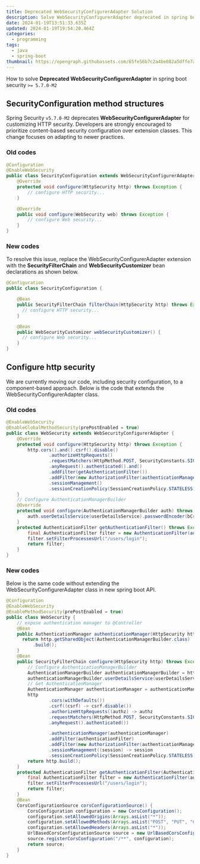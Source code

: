 ```yaml
---
title: Deprecated WebSecurityConfigurerAdapter Solution
description: Solve WebSecurityConfigurerAdapter deprecated in spring boot
date: 2024-01-19T13:51:33.635Z
updated: 2024-01-19T19:54:20.464Z
categories:
  - programming
tags:
  - java
  - spring-boot
thumbnail: https://opengraph.githubassets.com/65fe56b7c2a4be082a5dffe7a9833511b6d4d1f637ac0a06b3ee130392b7d963/spring-projects/spring-security/issues/10822
---
```


How to solve **Deprecated WebSecurityConfigurerAdapter** in spring boot security `>= 5.7.0-M2`

## SecurityConfiguration method structures

Spring Security `v5.7.0-M2` deprecates **WebSecurityConfigurerAdapter** for customizing HTTP security.
 Developers are strongly encouraged to prioritize content-based security configuration over extension classes.
 This change focuses on adapting to newer practices.

### Old codes

```java
@Configuration
@EnableWebSecurity
public class SecurityConfiguration extends WebSecurityConfigurerAdapter {
    @Override
    protected void configure(HttpSecurity http) throws Exception {
        // configure HTTP security...
    }

    @Override
    public void configure(WebSecurity web) throws Exception {
        // configure Web security...
    }
}
```

### New codes

To resolve this issue, replace the WebSecurityConfigurerAdapter extension with the __SecurityFilterChain__ and __WebSecurityCustomizer__ bean declarations as shown below.

```java
@Configuration
public class SecurityConfiguration {

    @Bean
    public SecurityFilterChain filterChain(HttpSecurity http) throws Exception {
      // configure HTTP security...
    }

    @Bean
    public WebSecurityCustomizer webSecurityCustomizer() {
      // configure Web security...
    }
}
```

## Configure http security

We are currently moving our code, including security configuration, to a component-based approach.
 Below is the code that extends the WebSecurityConfigurerAdapter class.

### Old codes

```java
@EnableWebSecurity
@EnableGlobalMethodSecurity(prePostEnabled = true)
public class WebSecurity extends WebSecurityConfigurerAdapter {
    @Override
    protected void configure(HttpSecurity http) throws Exception {
        http.cors().and().csrf().disable()
                .authorizeHttpRequests()
                .requestMatchers(HttpMethod.POST, SecurityConstants.SIGN_UP_URL).permitAll()
                .anyRequest().authenticated().and()
                .addFilter(getAuthenticationFilter())
                .addFilter(new AuthorizationFilter(authenticationManager(), userRepository))
                .sessionManagement()
                .sessionCreationPolicy(SessionCreationPolicy.STATELESS);
    }
    // Configure AuthenticationManagerBuilder
    @Override
    protected void configure(AuthenticationManagerBuilder auth) throws Exception {
        auth.userDetailsService(userDetailsService).passwordEncoder(bCryptPasswordEncoder);
    }
    protected AuthenticationFilter getAuthenticationFilter() throws Exception {
        final AuthenticationFilter filter = new AuthenticationFilter(authenticationManager());
        filter.setFilterProcessesUrl("/users/login");
        return filter;
    }
}
```

### New codes
Below is the same code without extending the WebSecurityConfigurerAdapter class in new spring boot API.

```java
@Configuration
@EnableWebSecurity
@EnableMethodSecurity(prePostEnabled = true)
public class WebSecurity {
    // expose authentication manager to @Controller
    @Bean
    public AuthenticationManager authenticationManager(HttpSecurity http) throws Exception {
      return http.getSharedObject(AuthenticationManagerBuilder.class)
          .build();
    }
    @Bean
    public SecurityFilterChain configure(HttpSecurity http) throws Exception {
        // Configure AuthenticationManagerBuilder
        AuthenticationManagerBuilder authenticationManagerBuilder = http.getSharedObject(AuthenticationManagerBuilder.class);
        authenticationManagerBuilder.userDetailsService(userDetailsService).passwordEncoder(bCryptPasswordEncoder);
        // Get AuthenticationManager
        AuthenticationManager authenticationManager = authenticationManagerBuilder.build();
        http
                .cors(withDefaults())
                .csrf((csrf) -> csrf.disable())
                .authorizeHttpRequests((authz) -> authz
                .requestMatchers(HttpMethod.POST, SecurityConstants.SIGN_UP_URL).permitAll()
                .anyRequest().authenticated())

                .authenticationManager(authenticationManager)
                .addFilter(authenticationFilter)
                .addFilter(new AuthorizationFilter(authenticationManager))
                .sessionManagement((session) -> session
                .sessionCreationPolicy(SessionCreationPolicy.STATELESS));
        return http.build();
    }
    protected AuthenticationFilter getAuthenticationFilter(AuthenticationManager authenticationManager) throws Exception {
        final AuthenticationFilter filter = new AuthenticationFilter(authenticationManager);
        filter.setFilterProcessesUrl("/users/login");
        return filter;
    }
    @Bean
    CorsConfigurationSource corsConfigurationSource() {
        CorsConfiguration configuration = new CorsConfiguration();
        configuration.setAllowedOrigins(Arrays.asList("*"));
        configuration.setAllowedMethods(Arrays.asList("POST", "PUT", "GET", "OPTIONS", "DELETE", "PATCH")); // or simply "*"
        configuration.setAllowedHeaders(Arrays.asList("*"));
        UrlBasedCorsConfigurationSource source = new UrlBasedCorsConfigurationSource();
        source.registerCorsConfiguration("/**", configuration);
        return source;
    }
}
```